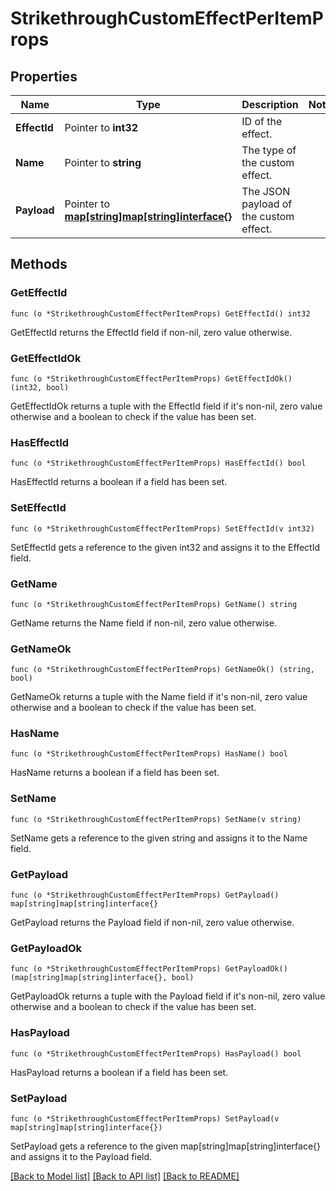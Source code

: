 # StrikethroughCustomEffectPerItemProps

## Properties

Name | Type | Description | Notes
------------ | ------------- | ------------- | -------------
**EffectId** | Pointer to **int32** | ID of the effect. | 
**Name** | Pointer to **string** | The type of the custom effect. | 
**Payload** | Pointer to [**map[string]map[string]interface{}**](map[string]interface{}.md) | The JSON payload of the custom effect. | 

## Methods

### GetEffectId

`func (o *StrikethroughCustomEffectPerItemProps) GetEffectId() int32`

GetEffectId returns the EffectId field if non-nil, zero value otherwise.

### GetEffectIdOk

`func (o *StrikethroughCustomEffectPerItemProps) GetEffectIdOk() (int32, bool)`

GetEffectIdOk returns a tuple with the EffectId field if it's non-nil, zero value otherwise
and a boolean to check if the value has been set.

### HasEffectId

`func (o *StrikethroughCustomEffectPerItemProps) HasEffectId() bool`

HasEffectId returns a boolean if a field has been set.

### SetEffectId

`func (o *StrikethroughCustomEffectPerItemProps) SetEffectId(v int32)`

SetEffectId gets a reference to the given int32 and assigns it to the EffectId field.

### GetName

`func (o *StrikethroughCustomEffectPerItemProps) GetName() string`

GetName returns the Name field if non-nil, zero value otherwise.

### GetNameOk

`func (o *StrikethroughCustomEffectPerItemProps) GetNameOk() (string, bool)`

GetNameOk returns a tuple with the Name field if it's non-nil, zero value otherwise
and a boolean to check if the value has been set.

### HasName

`func (o *StrikethroughCustomEffectPerItemProps) HasName() bool`

HasName returns a boolean if a field has been set.

### SetName

`func (o *StrikethroughCustomEffectPerItemProps) SetName(v string)`

SetName gets a reference to the given string and assigns it to the Name field.

### GetPayload

`func (o *StrikethroughCustomEffectPerItemProps) GetPayload() map[string]map[string]interface{}`

GetPayload returns the Payload field if non-nil, zero value otherwise.

### GetPayloadOk

`func (o *StrikethroughCustomEffectPerItemProps) GetPayloadOk() (map[string]map[string]interface{}, bool)`

GetPayloadOk returns a tuple with the Payload field if it's non-nil, zero value otherwise
and a boolean to check if the value has been set.

### HasPayload

`func (o *StrikethroughCustomEffectPerItemProps) HasPayload() bool`

HasPayload returns a boolean if a field has been set.

### SetPayload

`func (o *StrikethroughCustomEffectPerItemProps) SetPayload(v map[string]map[string]interface{})`

SetPayload gets a reference to the given map[string]map[string]interface{} and assigns it to the Payload field.


[[Back to Model list]](../README.md#documentation-for-models) [[Back to API list]](../README.md#documentation-for-api-endpoints) [[Back to README]](../README.md)


